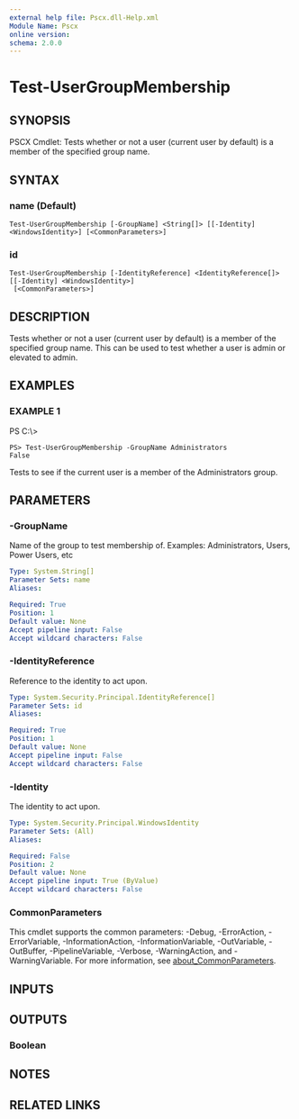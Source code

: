 ```yaml
---
external help file: Pscx.dll-Help.xml
Module Name: Pscx
online version:
schema: 2.0.0
---
```


# Test-UserGroupMembership

## SYNOPSIS
PSCX Cmdlet: Tests whether or not a user (current user by default) is a member of the specified group name.

## SYNTAX

### name (Default)
```
Test-UserGroupMembership [-GroupName] <String[]> [[-Identity] <WindowsIdentity>] [<CommonParameters>]
```

### id
```
Test-UserGroupMembership [-IdentityReference] <IdentityReference[]> [[-Identity] <WindowsIdentity>]
 [<CommonParameters>]
```

## DESCRIPTION
Tests whether or not a user (current user by default) is a member of the specified group name. 
This can be used to test whether a user is admin or elevated to admin.

## EXAMPLES

### EXAMPLE 1
PS C:\\\>

```
PS> Test-UserGroupMembership -GroupName Administrators
False
```

Tests to see if the current user is a member of the Administrators group.

## PARAMETERS

### -GroupName
Name of the group to test membership of.
Examples: Administrators, Users, Power Users, etc

```yaml
Type: System.String[]
Parameter Sets: name
Aliases:

Required: True
Position: 1
Default value: None
Accept pipeline input: False
Accept wildcard characters: False
```

### -IdentityReference
Reference to the identity to act upon.

```yaml
Type: System.Security.Principal.IdentityReference[]
Parameter Sets: id
Aliases:

Required: True
Position: 1
Default value: None
Accept pipeline input: False
Accept wildcard characters: False
```

### -Identity
The identity to act upon.

```yaml
Type: System.Security.Principal.WindowsIdentity
Parameter Sets: (All)
Aliases:

Required: False
Position: 2
Default value: None
Accept pipeline input: True (ByValue)
Accept wildcard characters: False
```

### CommonParameters
This cmdlet supports the common parameters: -Debug, -ErrorAction, -ErrorVariable, -InformationAction, -InformationVariable, -OutVariable, -OutBuffer, -PipelineVariable, -Verbose, -WarningAction, and -WarningVariable. For more information, see [about_CommonParameters](http://go.microsoft.com/fwlink/?LinkID=113216).

## INPUTS

## OUTPUTS

### Boolean
## NOTES

## RELATED LINKS
